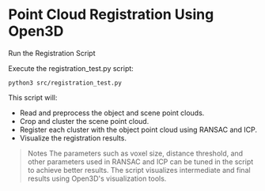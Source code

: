 # Point Cloud Registration Using Open3D

Run the Registration Script

Execute the registration_test.py script:
```bash{.line-numbers}
python3 src/registration_test.py
```

This script will:

- Read and preprocess the object and scene point clouds.
- Crop and cluster the scene point cloud.
- Register each cluster with the object point cloud using RANSAC and ICP.
- Visualize the registration results.

> Notes
> The parameters such as voxel size, distance threshold, and other parameters used in RANSAC and ICP can be tuned in the script to achieve better results.
> The script visualizes intermediate and final results using Open3D's visualization tools.
